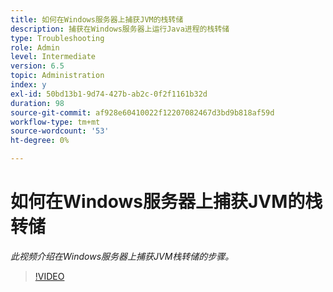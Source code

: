 ```yaml
---
title: 如何在Windows服务器上捕获JVM的栈转储
description: 捕获在Windows服务器上运行Java进程的栈转储
type: Troubleshooting
role: Admin
level: Intermediate
version: 6.5
topic: Administration
index: y
exl-id: 50bd13b1-9d74-427b-ab2c-0f2f1161b32d
duration: 98
source-git-commit: af928e60410022f12207082467d3bd9b818af59d
workflow-type: tm+mt
source-wordcount: '53'
ht-degree: 0%

---
```


# 如何在Windows服务器上捕获JVM的栈转储

*此视频介绍在Windows服务器上捕获JVM栈转储的步骤。*

>[!VIDEO](https://video.tv.adobe.com/v/335490?quality=12&learn=on)
